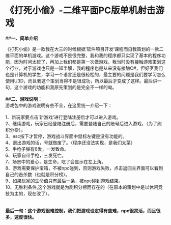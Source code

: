 # 《打死小偷》-二维平面PC版单机射击游戏
##**一、简单介绍**<br/>

  《打死小偷》是一款我在大三的时候根据‘软件项目开发’课程而自我策划的一款二维平面的单机游戏。这个游戏不是很完整，我和我的程序都只实现了基本的程序功能，因为时间太赶了，再加上我们都是第一次做游戏，我当时没有接触游戏策划这个行业，对于游戏也只是一知半解，我的程序也是从来没有接触C#，但好歹我们也是计算机的学生，学习一个语言还是很轻松的，最主要的问题是我们要学习怎么使用U3D，而且我这个策划当得不是很成功，所以最后才变成了这样。最后讲一句，这个游戏的功能和我原先策划的是完全不一样的呦。<br/>
<br/>
##**二、游戏说明：**<br/>
  游戏包中的游戏说明有些不全，在这里统一介绍一下：<br/>
  <br/>
  1、新玩家要点击‘新游戏’进行登陆注册后才可以进入游戏。<br/>
  2、继续游戏，玩家已经登陆注册后，需要登陆自己的账号后进入游戏，（为了刷积分榜）。<br/>
  3、esc按下才暂停，游戏战斗界面中鼠标左键是没有功能的。<br/>
  4、退出游戏的话，号就做废了。（程序还没法实现，是我们太菜）<br/>
  5、手枪子弹有6发，一发致命。<br/>
  6、玩家自带手枪，三发死亡。<br/>
  7、场景中的爱心，是生命，吃了会显示在左上角。<br/>
  8、游戏需要保护宝箱，不被npc碰到，否则游戏失败，点击返回主界面可以看到自己的击杀数（也就是积分榜）。<br/>
  9、如果玩家的生命值只有最后一条，被npc碰到游戏结束。<br/>
  10、无胜利条件,这个游戏就是为刷积分榜而存在的（在原本的策划中是以休闲竞技为主的，现在改了）。<br/>
  <br/>
  <br/>
  **最后一句：这个游戏很难控制，我们把游戏设定得有些难，npc很灵活，而且很多，速度很快。**<br/>
  <br/>
